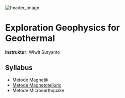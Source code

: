 ![header_image](https://wiwit.staff.ugm.ac.id/images/dp-explogeoth.png)

# Exploration Geophysics for Geothermal
**Instruktur:** 
 Wiwit Suryanto

## Syllabus
* Metode Magnetik
* [Metode Magnetotelluric](./Metode_MT.ipynb)
* Metode Microearthquake
